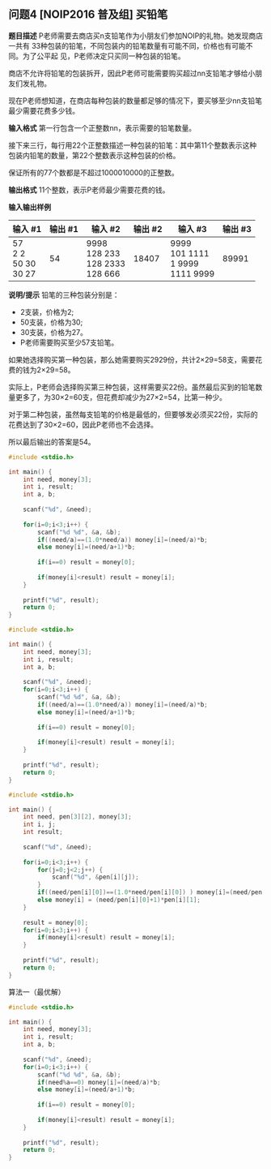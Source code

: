 

## 问题4 [NOIP2016 普及组] 买铅笔

**题目描述**
P老师需要去商店买n支铅笔作为小朋友们参加NOIP的礼物。她发现商店一共有 33种包装的铅笔，不同包装内的铅笔数量有可能不同，价格也有可能不同。为了公平起 见，P老师决定只买同一种包装的铅笔。

商店不允许将铅笔的包装拆开，因此P老师可能需要购买超过nn支铅笔才够给小朋 友们发礼物。

现在P老师想知道，在商店每种包装的数量都足够的情况下，要买够至少nn支铅笔最少需要花费多少钱。

**输入格式**
第一行包含一个正整数nn，表示需要的铅笔数量。

接下来三行，每行用22个正整数描述一种包装的铅笔：其中第11个整数表示这种 包装内铅笔的数量，第22个整数表示这种包装的价格。

保证所有的77个数都是不超过1000010000的正整数。

**输出格式**
11个整数，表示P老师最少需要花费的钱。

**输入输出样例**

| 输入 #1                        | 输出 #1 | 输入 #2                                   | 输出 #2 | 输入 #3                                    | 输出 #3 |
| ------------------------------ | ------- | ----------------------------------------- | ------- | ------------------------------------------ | ------- |
| 57<br/>2 2<br/>50 30<br/>30 27 | 54      | 9998<br/>128 233<br/>128 2333<br/>128 666 | 18407   | 9999<br/>101 1111<br/>1 9999<br/>1111 9999 | 89991   |



**说明/提示**
铅笔的三种包装分别是：

* 2支装，价格为2;
* 50支装，价格为30;
* 30支装，价格为27。
* P老师需要购买至少57支铅笔。

如果她选择购买第一种包装，那么她需要购买2929份，共计2×29=58支，需要花费的钱为2×29=58。

实际上，P老师会选择购买第三种包装，这样需要买22份。虽然最后买到的铅笔数 量更多了，为30×2=60支，但花费却减少为27×2=54，比第一种少。

对于第二种包装，虽然每支铅笔的价格是最低的，但要够发必须买22份，实际的花费达到了30×2=60，因此P老师也不会选择。

所以最后输出的答案是54。

















```C
#include <stdio.h>

int main() {
	int need, money[3];
	int i, result;
	int a, b;
	
	scanf("%d", &need);
	
	for(i=0;i<3;i++) {
		scanf("%d %d", &a, &b);
		if((need/a)==(1.0*need/a)) money[i]=(need/a)*b;
		else money[i]=(need/a+1)*b;
		
		if(i==0) result = money[0];
		
		if(money[i]<result) result = money[i];
	}
	
	printf("%d", result);
	return 0;
}
```



```C
#include <stdio.h>

int main() {
	int need, money[3];
	int i, result;
	int a, b;
	
	scanf("%d", &need);
	for(i=0;i<3;i++) {
		scanf("%d %d", &a, &b);
		if((need/a)==(1.0*need/a)) money[i]=(need/a)*b;
		else money[i]=(need/a+1)*b;
		
		if(i==0) result = money[0];
		
		if(money[i]<result) result = money[i];
	}
	
	printf("%d", result);
	return 0;
}
```



```C
#include <stdio.h>

int main() {
	int need, pen[3][2], money[3];
	int i, j;
	int result;
	
	scanf("%d", &need);
	
	for(i=0;i<3;i++) {
		for(j=0;j<2;j++) {
			scanf("%d", &pen[i][j]);
		}
		if((need/pen[i][0])==(1.0*need/pen[i][0]) ) money[i]=(need/pen[i][0])*pen[i][1];
		else money[i] = (need/pen[i][0]+1)*pen[i][1];
	}
	
	result = money[0];
	for(i=0;i<3;i++) {
		if(money[i]<result) result = money[i];
	}
	
	printf("%d", result);
	return 0;
}
```



算法一（最优解）

```C
#include <stdio.h>

int main() {
	int need, money[3];
	int i, result;
	int a, b;
	
	scanf("%d", &need);
	for(i=0;i<3;i++) {
		scanf("%d %d", &a, &b);
		if(need%a==0) money[i]=(need/a)*b;
		else money[i]=(need/a+1)*b;
		
		if(i==0) result = money[0];
		
		if(money[i]<result) result = money[i];
	}
	
	printf("%d", result);
	return 0;
}
```





